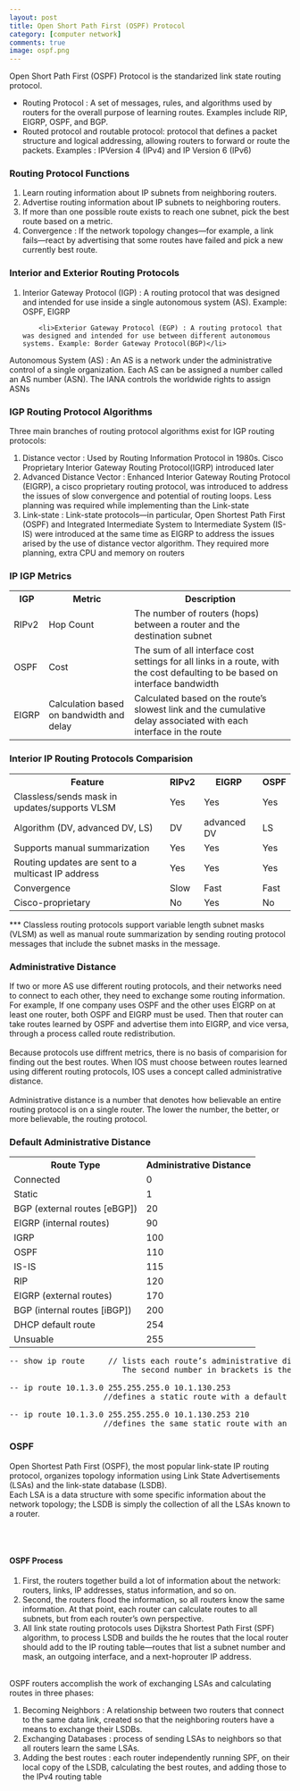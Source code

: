 ```yaml
---
layout: post
title: Open Short Path First (OSPF) Protocol
category: [computer network]
comments: true
image: ospf.png
---
```

Open Short Path First (OSPF) Protocol is the standarized link state routing protocol.
<!--continue-->



<p>
	<ul>
	<li>Routing Protocol :  A set of messages, rules, and algorithms used by routers for the overall purpose of learning routes. Examples include RIP, EIGRP, OSPF, and BGP. </li>


<li>Routed protocol and routable protocol:  protocol that defines a packet structure and logical addressing, allowing routers to forward or route the packets.  
Examples : IPVersion 4 (IPv4) and IP Version 6 (IPv6)</li>

</ul>
	<h3>Routing Protocol Functions</h3>

   <ol>
   	 <li>Learn routing information about IP subnets from neighboring routers.</li>
   	 <li>Advertise routing information about IP subnets to neighboring routers.</li>
   	 <li>If more than one possible route exists to reach one subnet, pick the best route based on a metric.</li>
   	 <li>Convergence : If the network topology changes—for example, a link fails—react by advertising that some routes have failed and pick a new currently best route.</li>
	</ol>
</p>



<p>
  <h3>Interior and Exterior Routing Protocols</h3>

  <ol>
  		<li>Interior Gateway Protocol (IGP) : A routing protocol that was designed and intended for use inside a single autonomous system (AS). Example: OSPF, EIGRP</li>

  		<li>Exterior Gateway Protocol (EGP) : A routing protocol that was designed and intended for use between different autonomous systems. Example: Border Gateway Protocol(BGP)</li>
  </ol>

<span>Autonomous System (AS) : An AS is a network under the administrative control of a single organization. Each AS can be assigned a number called an AS number (ASN). The IANA controls the worldwide rights to assign ASNs</span>
</p>





<p>
		<h3>IGP Routing Protocol Algorithms</h3>

<span>Three main branches of routing protocol algorithms exist for IGP routing protocols:</span>
<ol>
	<li>Distance vector : Used by Routing Information Protocol in 1980s. Cisco Proprietary Interior Gateway Routing Protocol(IGRP) introduced later</li>

<li>Advanced Distance Vector : Enhanced Interior Gateway Routing Protocol (EIGRP), a cisco proprietary routing protocol, was introduced to address the issues of slow convergence and potential of routing loops. Less planning was required while implementing than the Link-state</li>

<li>Link-state : Link-state protocols—in particular, Open Shortest Path First (OSPF) and Integrated Intermediate System to Intermediate System (IS-IS) were introduced at the same time as EIGRP to address the issues arised by the use of distance vector algorithm. They required more planning, extra CPU and memory on routers</li>
</ol>


<h3>IP IGP Metrics</h3>
<table>
	<tr><th>IGP</th><th>Metric</th><th>Description</th></tr>

   <tr><td>RIPv2</td><td>Hop Count</td><td>The number of routers (hops) between a router and the destination subnet</td></tr>

   <tr><td>OSPF</td><td>Cost</td><td>The sum of all interface cost settings for all links in a route, with the cost defaulting to be based on interface bandwidth</td></tr>

   <tr><td>EIGRP</td><td>Calculation based on bandwidth and delay</td><td>Calculated based on the route’s slowest link and the cumulative delay associated with each interface in the route</td></tr>
</table>

<h3>Interior IP Routing Protocols Comparision</h3>
<table>
<tr><th>Feature</th><th>RIPv2</th><th>EIGRP</th><th>OSPF</th></tr>

<tr><td>Classless/sends mask in updates/supports VLSM</td><td>Yes</td><td>Yes</td><td>Yes</td></tr>

<tr><td>Algorithm (DV, advanced DV, LS)</td><td>DV</td><td>advanced DV</td><td>LS</td></tr>

<tr><td>Supports manual summarization</td><td>Yes</td><td>Yes</td><td>Yes</td></tr>

<tr><td>Routing updates are sent to a multicast IP address</td><td>Yes</td><td>Yes</td><td>Yes</td></tr>

<tr><td>Convergence</td><td>Slow</td><td>Fast</td><td>Fast</td></tr>

<tr><td>Cisco-proprietary</td><td>No</td><td>Yes</td><td>No</td></tr>

</table>

*** Classless routing protocols support variable length subnet masks (VLSM) as well as manual route summarization by sending routing protocol messages that include the subnet masks in the message.

</p>




<p>

<h3>Administrative Distance</h3>

<span>If two or more AS use different routing protocols, and their networks need to connect to each other, they need to exchange some routing information. For example, If one company uses OSPF and the other uses EIGRP on at least one router, both OSPF and EIGRP must be used. Then that router can take routes learned by OSPF and advertise them into EIGRP, and vice versa, through a process called route redistribution.
<br><br>
Because protocols use diffrent metrics, there is no basis of comparision for finding out the best routes. When IOS must choose between routes learned using different routing protocols, IOS uses a concept called administrative distance. 
<br><br>
Administrative distance is a number that denotes how believable an entire routing protocol is on a single router. The lower the number, the better, or more believable, the routing protocol.</span>


<table>
	<h3>Default Administrative Distance</h3>

   <tr><th>Route Type</th><th>Administrative Distance</th></tr>

   <tr><td>Connected</td><td>0</td></tr>

   <tr><td>Static</td><td>1</td></tr>

   <tr><td>BGP (external routes [eBGP])</td><td>20</td></tr>

   <tr><td>EIGRP (internal routes)</td><td>90</td></tr>

   <tr><td>IGRP</td><td>100</td></tr>

   <tr><td>OSPF</td><td>110</td></tr>

   <tr><td>IS-IS</td><td>115</td></tr>

   <tr><td>RIP</td><td>120</td></tr>

   <tr><td>EIGRP (external routes)</td><td>170</td></tr>

   <tr><td>BGP (internal routes [iBGP])</td><td>200</td></tr>

   <tr><td>DHCP default route</td><td>254</td></tr>

   <tr><td>Unsuable</td><td>255</td></tr>

</table>



<pre>
-- show ip route     // lists each route’s administrative distance as the first of the two numbers inside the brackets. 
						The second number in brackets is the metric.

-- ip route 10.1.3.0 255.255.255.0 10.1.130.253 
					//defines a static route with a default administrative distance of 1

-- ip route 10.1.3.0 255.255.255.0 10.1.130.253 210
					//defines the same static route with an administrative distance of 210
</pre>

</p>





<p>
	
<h3>OSPF</h3>

<span>Open Shortest Path First (OSPF), the most popular link-state IP routing protocol, organizes topology information using Link State Advertisements (LSAs) and the link-state database (LSDB). <br>
Each LSA is a data structure with some specific information about the network topology; the LSDB is simply the collection of all the LSAs known to a router.
</span>

<br><br>

<h4>OSPF Process</h4>
<ol>
<li>First, the routers together build a lot of information about the network: routers, links, IP addresses, status information, and so on.</li>

<li>Second, the routers flood the information, so all routers know the same information. At that
point, each router can calculate routes to all subnets, but from each router’s own perspective.</li>

<li>All link state routing protocols uses Dijkstra Shortest Path First (SPF) algorithm, to process LSDB and builds the he routes that the local router should add to the IP routing table—routes that list a subnet number and mask, an outgoing interface, and a next-hoprouter IP address.</li>

</ol>


<br>
<span>OSPF routers accomplish the work of exchanging LSAs and calculating routes in three phases: </span>
<br>
<ol>
 <li>Becoming Neighbors : A relationship between two routers that connect to the same data link, created so that the neighboring routers have a means to exchange their LSDBs.</li>

 <li>Exchanging Databases : process of sending LSAs to neighbors so that all routers learn the same LSAs. </li>

 <li>Adding the best routes : each router independently running SPF, on their local copy of the LSDB, calculating the best routes, and adding those to the IPv4 routing table</li>

</ol>

</p>





